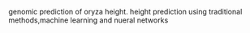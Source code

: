 genomic prediction of oryza height.
height prediction using traditional methods,machine learning and nueral networks
